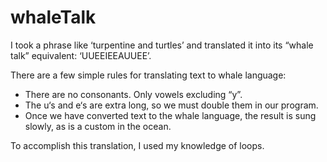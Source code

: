 # whaleTalk
I took a phrase like ‘turpentine and turtles’ and translated it into its “whale talk” equivalent: ‘UUEEIEEAUUEE’.

There are a few simple rules for translating text to whale language:
- There are no consonants. Only vowels excluding “y”.
- The u‘s and e‘s are extra long, so we must double them in our program.
- Once we have converted text to the whale language, the result is sung slowly, as is a custom in the ocean.

To accomplish this translation, I used my knowledge of loops.
